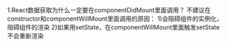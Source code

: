 1.React数据获取为什么一定要在componentDidMount里面调用？
  不建议在constructor和componentWillMount里面调用的原因：
    1)会阻碍组件的实例化，阻碍组件的渲染
    2)如果用setState，在componentWillMount里面触发setState不会重新渲染

